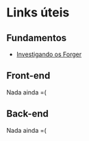 # Links úteis

## Fundamentos
 - [Investigando os Forger](docs/projetos/investigando-os-forger.md)
## Front-end

Nada ainda =(

## Back-end

Nada ainda =(